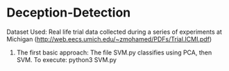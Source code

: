 # Deception-Detection

Dataset Used: Real life trial data collected during a series of experiments at Michigan (http://web.eecs.umich.edu/~zmohamed/PDFs/Trial.ICMI.pdf)

1. The first basic approach: The file SVM.py classifies using PCA, then SVM. 
   To execute:
      python3 SVM.py
